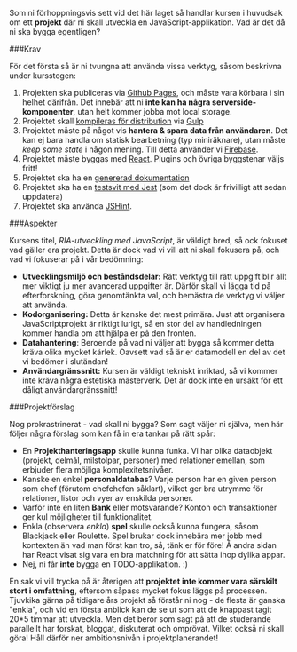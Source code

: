 Som ni förhoppningsvis sett vid det här laget så handlar kursen i huvudsak om ett **projekt** där ni skall utveckla en JavaScript-applikation. Vad är det då ni ska bygga egentligen?

###Krav

För det första så är ni tvungna att använda vissa verktyg, såsom beskrivna under kursstegen:

1.   Projekten ska publiceras via [Github Pages](../git-github), och måste vara körbara i sin helhet därifrån. Det innebär att ni **inte kan ha några serverside-komponenter**, utan helt kommer jobba mot local storage.
2.   Projektet skall [kompileras för distribution](../bygg) via [Gulp](../gulp)
3.   Projektet måste på något vis **hantera &amp; spara data från användaren**. Det kan ej bara handla om statisk bearbetning (typ miniräknare), utan måste *keep some state* i någon mening. Till detta använder vi [Firebase](firebase).
4.   Projektet måste byggas med [React](../react). Plugins och övriga byggstenar väljs fritt!
5.   Projektet ska ha en [genererad dokumentation](../dokumentation)
6.   Projektet ska ha en [testsvit med Jest](../jest) (som det dock är frivilligt att sedan uppdatera)
7.   Projektet ska använda [JSHint](../jshint).


###Aspekter

Kursens titel, *RIA-utveckling med JavaScript*, är väldigt bred, så ock fokuset vad gäller era projekt. Detta är dock vad vi vill att ni skall fokusera på, och vad vi fokuserar på i vår bedömning:

*    **Utvecklingsmiljö och beståndsdelar:** Rätt verktyg till rätt uppgift blir allt mer viktigt ju mer avancerad uppgifter är. Därför skall vi lägga tid på efterforskning, göra genomtänkta val, och bemästra de verktyg vi väljer att använda.
*    **Kodorganisering:** Detta är kanske det mest primära. Just att organisera JavaScriptprojekt är riktigt lurigt, så en stor del av handledningen kommer handla om att hjälpa er på den fronten.
*    **Datahantering**: Beroende på vad ni väljer att bygga så kommer detta kräva olika mycket kärlek. Oavsett vad så är er datamodell en del av det vi bedömer i slutändan!
*    **Användargränssnitt:** Kursen är väldigt tekniskt inriktad, så vi kommer inte kräva några estetiska mästerverk. Det är dock inte en ursäkt för ett dåligt användargränssnitt!


###Projektförslag

Nog prokrastrinerat - vad skall ni bygga? Som sagt väljer ni själva, men här följer några förslag som kan få in era tankar på rätt spår:

*    En **Projekthanteringsapp** skulle kunna funka. Vi har olika dataobjekt (projekt, delmål, milstolpar, personer) med relationer emellan, som erbjuder flera möjliga komplexitetsnivåer.
*    Kanske en enkel **personaldatabas**? Varje person har en given person som chef (förutom chefchefen såklart), vilket ger bra utrymme för relationer, listor och vyer av enskilda personer.
*    Varför inte en liten **Bank** eller motsvarande? Konton och transaktioner ger kul möjligheter till funktionalitet.
*    Enkla (observera *enkla*) **spel** skulle också kunna fungera, såsom Blackjack eller Roulette. Spel brukar dock innebära mer jobb med kontexten än vad man först kan tro, så, tänk er för före! Å andra sidan har React visat sig vara en bra matchning för att sätta ihop dylika appar.
*    Nej, ni får **<span color='red'>inte</span>** bygga en TODO-applikation. :)

En sak vi vill trycka på är återigen att **projektet inte kommer vara särskilt stort i omfattning**, eftersom såpass mycket fokus läggs på processen. Tjuvkika gärna på tidigare års projekt så förstår ni nog - de flesta är ganska "enkla", och vid en första anblick kan de se ut som att de knappast tagit 20*5 timmar att utveckla. Men det beror som sagt på att de studerande parallellt har forskat, bloggat, diskuterat och omprövat. Vilket också ni skall göra! Håll därför ner ambitionsnivån i projektplanerandet!
